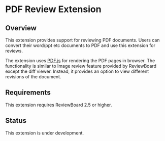 PDF Review Extension
====================

Overview
--------

This extension provides support for reviewing PDF documents. Users can convert
their word/ppt etc documents to PDF and use this extension for reviews.

The extension uses [PDF.js](https://mozilla.github.io/pdf.js/) for rendering the PDF pages in browser. The functionality is similar to Image review feature provided by ReviewBoard except the diff viewer. Instead, it provides an option to view different revisions of the document.


Requirements
------------

This extension requires ReviewBoard 2.5 or higher.


Status
------

This extension is under development.
